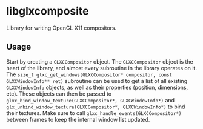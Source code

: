 # libglxcomposite
Library for writing OpenGL X11 compositors.

## Usage
Start by creating a `GLXCCompositor` object. The `GLXCCompositor` object is the heart of the library, and almost every subroutine in the library operates on it. The `size_t glxc_get_windows(GLXCCompositor* compositor, const GLXCWindowInfo** ret)` subroutine can be used to get a list of all existing `GLXCWindowInfo` objects, as well as their properties (position, dimensions, etc). These objects can then be passed to `glxc_bind_window_texture(GLXCCompositor*, GLXCWindowInfo*)` and `glx_unbind_window_texture(GLXCCompositor*, GLXCWindowInfo*)` to bind their textures. Make sure to call `glxc_handle_events(GLXCCompositor*)` between frames to keep the internal window list updated.
